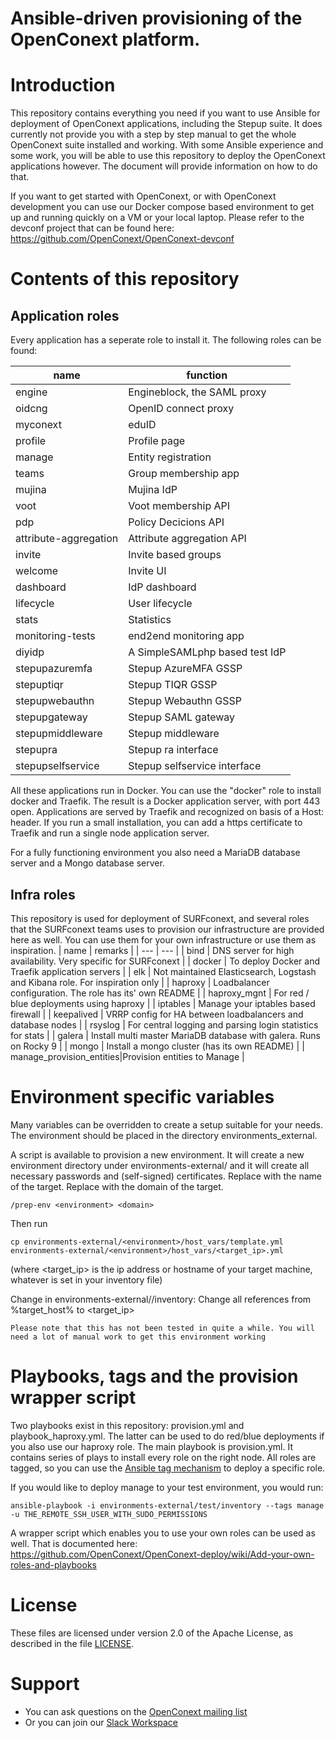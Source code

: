 Ansible-driven provisioning of the OpenConext platform.
==============================

# Introduction

This repository contains everything you need if you want to use Ansible for deployment of OpenConext applications, including the Stepup suite. It does currently not provide you with a step by step manual to get the whole OpenConext suite installed and working. With some Ansible experience and some work, you will be able to use this repository to deploy the OpenConext applications however. The document will provide information on how to do that.

If you want to get started with OpenConext, or with OpenConext development you can use our Docker compose based environment to get up and running quickly on a VM or your local laptop. Please refer to the devconf project that can be found here: https://github.com/OpenConext/OpenConext-devconf

# Contents of this repository

## Application roles
Every application has a seperate role to install it. The following roles can be found:

| name                  | function                       |
| ---                   | ---                            |
| engine                | Engineblock, the SAML proxy    |
| oidcng                | OpenID connect proxy           |
| myconext              | eduID                          |
| profile               | Profile page                   |
| manage                | Entity registration            |
| teams                 | Group membership app           |
| mujina                | Mujina IdP                     |
| voot                  | Voot membership API            |
| pdp                   | Policy Decicions API           |
| attribute-aggregation | Attribute aggregation API      |
| invite                | Invite based groups            |
| welcome               | Invite UI                      |
| dashboard             | IdP dashboard                  |
| lifecycle             | User lifecycle                 |
| stats                 | Statistics                 |
| monitoring-tests      | end2end monitoring app         |
| diyidp                | A SimpleSAMLphp based test IdP |
| stepupazuremfa        | Stepup AzureMFA GSSP           |
| stepuptiqr            | Stepup TIQR GSSP               |
| stepupwebauthn        | Stepup Webauthn GSSP           |
| stepupgateway         | Stepup SAML gateway            |
| stepupmiddleware      | Stepup middleware              |
| stepupra              | Stepup ra interface            |
| stepupselfservice     | Stepup selfservice interface   |

All these applications run in Docker. You can use the "docker" role to install docker and Traefik. The result is a Docker application server, with port 443 open. Applications are served by Traefik and recognized on basis of a Host: header. If you run a small installation, you can add a https certificate to Traefik and run a single node application server. 

For a fully functioning environment you also need a MariaDB database server and a Mongo database server. 

## Infra roles
This repository is used for deployment of SURFconext, and several roles that the SURFconext teams uses to provision our infrastructure are provided here as well. You can use them for your own infrastructure or use them as inspiration. 
| name         | remarks                                                                      |
| ---          | ---                                                                          |
| bind         | DNS server for high availability. Very specific for SURFconext               |
| docker       | To deploy Docker and Traefik application servers                             |
| elk          | Not maintained Elasticsearch, Logstash and Kibana role. For inspiration only |
| haproxy      | Loadbalancer configuration. The role has its' own README                     |
| haproxy_mgnt | For red / blue deployments using haproxy                                     |
| iptables     | Manage your iptables based firewall                                          |
| keepalived   | VRRP config for HA between loadbalancers and database nodes                  |
| rsyslog      | For central logging and parsing login statistics for stats                   |
| galera       | Install multi master MariaDB database with galera. Runs on Rocky 9           |
| mongo        | Install a mongo cluster  (has its own README)                                |
| manage_provision_entities|Provision entities to Manage                                      |

# Environment specific variables
Many variables can be overridden to create a setup suitable for your needs. The environment should be placed in the directory environments_external. 

A script is available to provision a new environment. It will create a new environment directory under environments-external/ and it will create all necessary passwords and (self-signed) certificates. Replace <environment> with the name of the target. Replace <domain> with the domain of the target.


```
/prep-env <environment> <domain>
```
Then run
```
cp environments-external/<environment>/host_vars/template.yml environments-external/<environment>/host_vars/<target_ip>.yml
```
(where <target_ip> is the ip address or hostname of your target machine, whatever is set in your inventory file)

Change in environments-external/<environment>/inventory:
Change all references from %target_host% to <target_ip>

```
Please note that this has not been tested in quite a while. You will need a lot of manual work to get this environment working
```


# Playbooks, tags and the provision wrapper script

Two playbooks exist in this repository: provision.yml and playbook_haproxy.yml. The latter can be used to do red/blue deployments if you also use our haproxy role.
The main playbook is provision.yml. It contains series of plays to install every role on the right node. All roles are tagged, so you can use the [Ansible tag mechanism](https://docs.ansible.com/ansible/latest/playbook_guide/playbooks_tags.html) to deploy a specific role. 

If you would like to deploy manage to your test environment, you would run:
```
ansible-playbook -i environments-external/test/inventory --tags manage -u THE_REMOTE_SSH_USER_WITH_SUDO_PERMISSIONS
```

A wrapper script which enables you to use your own roles can be used as well. That is documented here: https://github.com/OpenConext/OpenConext-deploy/wiki/Add-your-own-roles-and-playbooks 

# License

These files are licensed under version 2.0 of the Apache License, as described in the file [LICENSE](LICENSE).

# Support

* You can ask questions on the [OpenConext mailing list](https://openconext.org/get-involved/mailing-lists/) 
* Or you can join our [Slack Workspace](https://edu.nl/ocslk)

